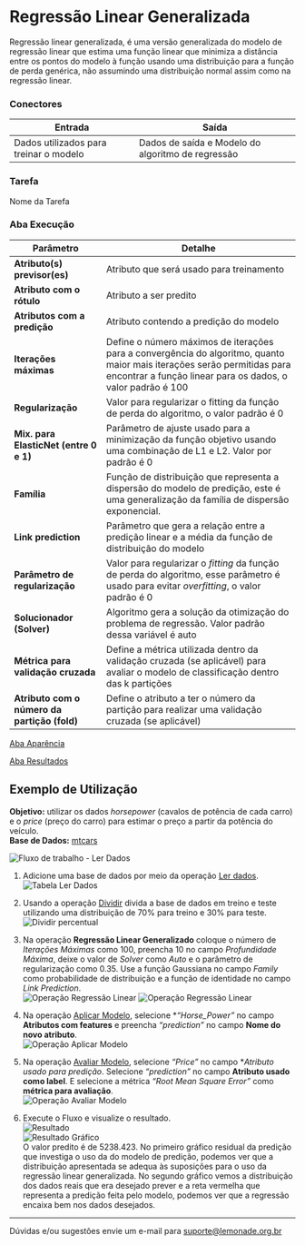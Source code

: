 # Regressão Linear Generalizada
Regressão linear generalizada, é uma versão generalizada do modelo de regressão linear que estima uma função linear que minimiza a distância entre os pontos do modelo à função usando uma distribuição para a função de perda genérica, não assumindo uma distribuição normal assim como na regressão linear.

### Conectores
| Entrada | Saída |
| --- | --- |
| Dados utilizados para treinar o modelo | Dados de saída e Modelo do algoritmo de regressão |

### Tarefa
Nome da Tarefa

### Aba Execução
| Parâmetro | Detalhe |
| --- | --- |
| **Atributo(s) previsor(es)** | Atributo que será usado para treinamento |
| **Atributo com o rótulo** | Atributo a ser predito |
| **Atributos com a predição** | Atributo contendo a predição do modelo |
| **Iterações máximas** | Define o número máximos de iterações para a convergência do algoritmo, quanto maior mais iterações serão permitidas para encontrar a função linear para os dados, o valor padrão é 100 |
| **Regularização** | Valor para regularizar o fitting da função de perda do algoritmo, o valor padrão é 0 |
| **Mix. para ElasticNet (entre 0 e 1)** | Parâmetro de ajuste usado para a minimização da função objetivo usando uma combinação de L1 e L2. Valor por padrão é 0 |
| **Família** | Função de distribuição que representa a dispersão do modelo de predição, este é uma generalização da família de dispersão exponencial. |
| **Link prediction** | Parâmetro que gera a relação entre a predição linear e a média da função de distribuição do modelo |
| **Parâmetro de regularização** | Valor para regularizar o *fitting* da função de perda do algoritmo, esse parâmetro é usado para evitar *overfitting*, o valor padrão é 0 |
| **Solucionador (Solver)** | Algoritmo gera a solução da otimização do problema de regressão. Valor padrão dessa variável é auto |
| **Métrica para validação cruzada** | Define a métrica utilizada dentro da validação cruzada (se aplicável) para avaliar o modelo de classificação dentro das k partições |
| **Atributo com o número da partição (fold)** | Define o atributo a ter o número da partição para realizar uma validação cruzada (se aplicável) |

[Aba Aparência][1]

[Aba Resultados][2]

## Exemplo de Utilização
**Objetivo:** utilizar os dados *horsepower* (cavalos de potência de cada carro) e o *price* (preço do carro) para estimar o preço a partir da potência do veículo.\
**Base de Dados:** [mtcars][3]

![Fluxo de trabalho - Ler Dados](/docs/img/spark/aprendizado_de_maquina/regressor_linear_generalizado/image5.png)

1. Adicione uma base de dados por meio da operação [Ler dados][4].\
	![Tabela Ler Dados](/docs/img/spark/aprendizado_de_maquina/regressor_linear_generalizado/image2.png)

2. Usando a operação [Dividir][5] divida a base de dados em treino e teste utilizando uma distribuição de 70% para treino e 30% para teste.\
	![Dividir percentual](/docs/img/spark/aprendizado_de_maquina/regressor_linear_generalizado/image1.png)

3. Na operação **Regressão Linear Generalizado** coloque o número de *Iterações Máximas* como 100, preencha 10 no campo *Profundidade Máxima*, deixe o valor de *Solver* como *Auto* e o parâmetro de regularização como 0.35. Use a função Gaussiana no campo *Family* como probabilidade de distribuição e a função de identidade no campo *Link Prediction*.\
	![Operação Regressão Linear](/docs/img/spark/aprendizado_de_maquina/regressor_linear_generalizado/image9.png)
	![Operação Regressão Linear](/docs/img/spark/aprendizado_de_maquina/regressor_linear_generalizado/image4.png)

4. Na operação [Aplicar Modelo][6], selecione **“Horse_Power”* no campo **Atributos com features** e preencha *“prediction”* no campo **Nome do novo atributo**.\
	![Operação Aplicar Modelo](/docs/img/spark/aprendizado_de_maquina/regressor_linear_generalizado/image3.png)

5. Na operação [Avaliar Modelo][7], selecione *“Price”* no campo **Atributo usado para predição*. Selecione *“prediction”* no campo **Atributo usado como label**. E selecione a métrica *“Root Mean Square Error”* como **métrica para avaliação**.\
	![Operação Avaliar Modelo](/docs/img/spark/aprendizado_de_maquina/regressor_linear_generalizado/image8.png)

6. Execute o Fluxo e visualize o resultado.\
	![Resultado](/docs/img/spark/aprendizado_de_maquina/regressor_linear_generalizado/image7.png)\
	![Resultado Gráfico](/docs/img/spark/aprendizado_de_maquina/regressor_linear_generalizado/image6.png)\
	O valor predito é de 5238.423. No primeiro gráfico residual da predição que investiga o uso da do modelo de predição, podemos ver que a distribuição apresentada se adequa às suposições para o uso da regressão linear generalizada. No segundo gráfico vemos a distribuição dos dados reais que era desejado prever e a reta vermelha que representa a predição feita pelo modelo, podemos ver que a regressão encaixa bem nos dados desejados.

---
Dúvidas e/ou sugestões envie um e-mail para suporte@lemonade.org.br

[1]: /pt-br/
[2]: /pt-br/
[3]: /pt-br/
[4]: /pt-br/
[5]: /pt-br/
[6]: /pt-br/
[7]: /pt-br/
